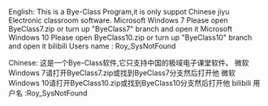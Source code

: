 English:
This is a Bye-Class Program,it is only suppot Chinese jiyu Electronic classroom software.
Microsoft Windows 7 Please open ByeClass7.zip or turn up "ByeClass7" branch and open it
Microsoft Windows 10 Please open ByeClass10.zip or turn up  "ByeClass10" branch and open it
bilibili Users name : Roy_SysNotFound

Chinese:
这是一个Bye-Class软件,它只支持中国的极域电子课堂软件。
微软 Windows 7请打开ByeClass7.zip或找到ByeClass7分支然后打开他
微软 Windows 10请打开ByeClass10.zip或找到ByeClass10分支然后打开他
bilibili 用户名 :Roy_SysNotFound

